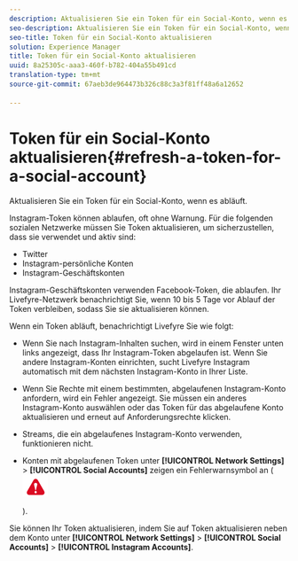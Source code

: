 ```yaml
---
description: Aktualisieren Sie ein Token für ein Social-Konto, wenn es abläuft.
seo-description: Aktualisieren Sie ein Token für ein Social-Konto, wenn es abläuft.
seo-title: Token für ein Social-Konto aktualisieren
solution: Experience Manager
title: Token für ein Social-Konto aktualisieren
uuid: 8a25305c-aaa3-460f-b782-404a55b491cd
translation-type: tm+mt
source-git-commit: 67aeb3de964473b326c88c3a3f81ff48a6a12652

---
```



# Token für ein Social-Konto aktualisieren{#refresh-a-token-for-a-social-account}

Aktualisieren Sie ein Token für ein Social-Konto, wenn es abläuft.

Instagram-Token können ablaufen, oft ohne Warnung. Für die folgenden sozialen Netzwerke müssen Sie Token aktualisieren, um sicherzustellen, dass sie verwendet und aktiv sind:

* Twitter
* Instagram-persönliche Konten
* Instagram-Geschäftskonten

Instagram-Geschäftskonten verwenden Facebook-Token, die ablaufen. Ihr Livefyre-Netzwerk benachrichtigt Sie, wenn 10 bis 5 Tage vor Ablauf der Token verbleiben, sodass Sie sie aktualisieren können.

Wenn ein Token abläuft, benachrichtigt Livefyre Sie wie folgt:

* Wenn Sie nach Instagram-Inhalten suchen, wird in einem Fenster unten links angezeigt, dass Ihr Instagram-Token abgelaufen ist. Wenn Sie andere Instagram-Konten einrichten, sucht Livefyre Instagram automatisch mit dem nächsten Instagram-Konto in Ihrer Liste.
* Wenn Sie Rechte mit einem bestimmten, abgelaufenen Instagram-Konto anfordern, wird ein Fehler angezeigt. Sie müssen ein anderes Instagram-Konto auswählen oder das Token für das abgelaufene Konto aktualisieren und erneut auf Anforderungsrechte klicken.
* Streams, die ein abgelaufenes Instagram-Konto verwenden, funktionieren nicht.
* Konten mit abgelaufenen Token unter **[!UICONTROL Network Settings]** &gt; **[!UICONTROL Social Accounts]** zeigen ein Fehlerwarnsymbol an ( ![](assets/warningError.png)

   ).

Sie können Ihr Token aktualisieren, indem Sie auf Token aktualisieren neben dem Konto unter **[!UICONTROL Network Settings]** &gt; **[!UICONTROL Social Accounts]** &gt; **[!UICONTROL Instagram Accounts]**.

